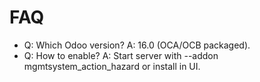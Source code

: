 # FAQ

- Q: Which Odoo version? A: 16.0 (OCA/OCB packaged).
- Q: How to enable? A: Start server with --addon mgmtsystem_action_hazard or install in UI.
